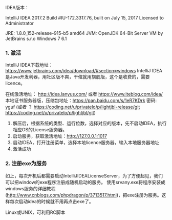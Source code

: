 IDEA版本：

IntelliJ IDEA 2017.2
Build #IU-172.3317.76, built on July 15, 2017
Licensed to Administrator

JRE: 1.8.0_152-release-915-b5 amd64
JVM: OpenJDK 64-Bit Server VM by JetBrains s.r.o
Windows 7 6.1

### 1. 激活
IntelliJ IDEA下载地址：https://www.jetbrains.com/idea/download/#section=windows
IntelliJ IDEA 是Java开发利器，用社区版不爽，干催就用旗舰版，这个是收费的，需要licence。 

在线激活地址： http://idea.lanyus.com/  或者 https://www.iteblog.com/idea/
本地证书服务器版，压缩包地址：https://pan.baidu.com/s/1eR7KDrk 密码: yguf 
(或者 ？ https://coding.net/u/privatelo/p/lightjbl-release/git   https://coding.net/u/privatelo/p/lightjbl/git)

   1. 解压后，根据系统的类型、运行位数，选择对应的版本，先不启动IDEA，执行相应OS的License服务器。
   2. 启动服务，获取激活地址：http://127.0.0.1:1017
   3. 启动IDEA，打开注册菜单，选择本地licence服务器，输入本地服务器地址
   4. 激活成功
   
### 2. 注册exe为服务
如上，每次开机后都需要启动IntelliJIDEALicenseServer，为了方便起见，我们可以把window的exe程序注册成随机启动的服务。
使用srvany.exe将程序安装成windows服务的详细教程(http://www.cnblogs.com/phpdragon/p/3713517.html)，把exe注册为服务。这样每次启动idea的时候就不用再点击exe了。 

Linux或UNIX，可利用RC脚本

